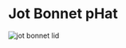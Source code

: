 # Jot Bonnet pHat

![jot bonnet lid](https://github.com/PiSugar/pisugar-case-pihat-cap/blob/master/jot_bonnet_cap/jot_bonnet_comp.JPG?raw=true)
